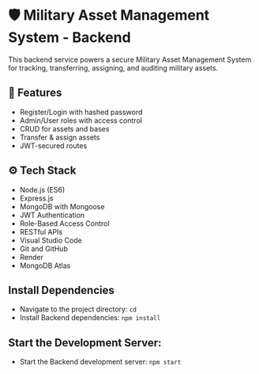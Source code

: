 # 🛡️ Military Asset Management System - Backend

This backend service powers a secure Military Asset Management System for tracking, transferring, assigning, and auditing military assets.

## 📌 Features

- Register/Login with hashed password
- Admin/User roles with access control
- CRUD for assets and bases
- Transfer & assign assets
- JWT-secured routes


## ⚙️ Tech Stack

- Node.js (ES6)
- Express.js
- MongoDB with Mongoose
- JWT Authentication
- Role-Based Access Control
- RESTful APIs
- Visual Studio Code
- Git and GitHub
- Render
- MongoDB Atlas

## **Install Dependencies**

+ Navigate to the project directory: `cd`
+ Install Backend dependencies: `npm install`

## **Start the Development Server:**

+ Start the Backend development server: `npm start`
 


